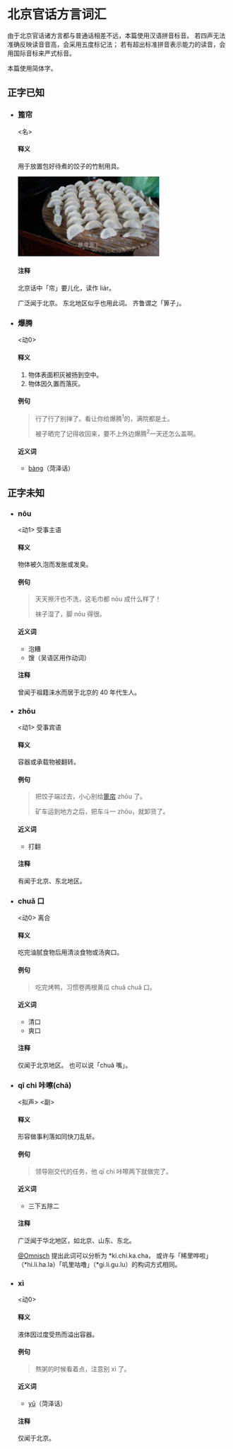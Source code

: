 # 北京官话方言词汇

由于北京官话诸方言都与普通话相差不远，本篇使用汉语拼音标音。
若四声无法准确反映读音音高，会采用五度标记法；
若有超出标准拼音表示能力的读音，会用国际音标来严式标音。

本篇使用简体字。

## 正字已知

- <h3>篦帘</h3>
	&lt;名&gt;

	#### 释义
	用于放置包好待煮的饺子的竹制用具。

	<img src="./figures/bilian.jpg" height="180" />

	#### 注释
	北京话中「帘」要儿化，读作 liár。

	广泛闻于北京。
	东北地区似乎也用此词。
	齐鲁谓之「箅子」。

- <h3>爆腾</h3>
	&lt;动0&gt;

	#### 释义
	1. 物体表面积灰被扬到空中。
	2. 物体因久置而落灰。

	#### 例句
	> 行了行了别掸了。看让你给爆腾<sup>1</sup>的，满院都是土。
	>
	> 被子晒完了记得收回来，要不上外边爆腾<sup>2</sup>一天还怎么盖啊。

	#### 近义词
	- [bàng](./heze.md#ㄅㄤˋbàng曝)（菏泽话）


## 正字未知

- <h3>nōu</h3>
	&lt;动1&gt; 受事主语

	#### 释义
	物体被久泡而发胀或发臭。

	#### 例句
	> 天天擦汗也不洗，这毛巾都 nōu 成什么样了！
	>
	> 袜子湿了，脚 nōu 得很。

	#### 近义词
	- 泡糟
	- 馊（吴语区用作动词）

	#### 注释
	曾闻于祖籍涞水而居于北京的 40 年代生人。

- <h3>zhōu</h3>
	&lt;动1&gt; 受事宾语

	#### 释义
	容器或承载物被翻转。

	#### 例句
	> 把饺子端过去，小心别给[篦帘](#篦帘) zhōu 了。
	>
	> 矿车运到地方之后，把车斗一 zhōu，就卸货了。

	#### 近义词
	- 打翻

	#### 注释
	有闻于北京、东北地区。

- <h3>chuǎ 口</h3>
	&lt;动0&gt; 离合

	#### 释义
	吃完油腻食物后用清淡食物或汤爽口。

	#### 例句
	> 吃完烤鸭，习惯卷两根黄瓜 chuǎ chuǎ 口。

	#### 近义词
	- 清口
	- 爽口

	#### 注释
	仅闻于北京地区。
	也可以说「chuǎ 嘴」。

- <h3>qī chi 咔嚓(chā)</h3>
	&lt;拟声&gt; &lt;副&gt;

	#### 释义
	形容做事利落如同快刀乱斩。

	#### 例句
	> 领导刚交代的任务，他 qī chi 咔嚓两下就做完了。

	#### 近义词
	- 三下五除二

	#### 注释
	广泛闻于华北地区，如北京、山东、东北。

	<u>@Omnisch</u> 提出此词可以分析为 *ki.chi.ka.cha，
	或许与「稀里哗啦」（\*hi.li.ha.la）「叽里咕噜」（\*gi.li.gu.lu）的构词方式相同。

- <h3>xì</h3>
	&lt;动0&gt;

	#### 释义
	液体因过度受热而溢出容器。

	#### 例句
	> 熬粥的时候看着点，注意别 xì 了。

	#### 近义词
	- [yū](./heze.md#ㄩyū鬻)（菏泽话）

	#### 注释
	仅闻于北京。
